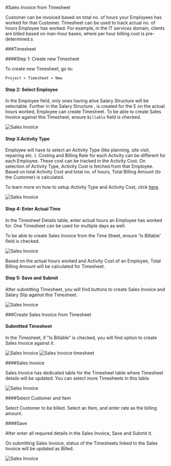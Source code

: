 #Sales Invoice from Timesheet

Customer can be invoiced based on total no. of hours your Employees has worked for that Customer. Timesheet can be used to track actual no. of hours Employee has worked. For example, in the IT services domain, clients are billed based on man-hour bases, where per hour billing cost is pre-determined.s

###Timesheet

####Step 1: Create new Timesheet

To create new Timesheet, go to:

`Project > Timesheet > New`

#### Step 2: Select Employee

In the Employee field, only ones having ative Salary Structure will be selectable. Further in the Salary Structure , is created for the E on the actual hours worked, Employee can create Timesheet. To be able to create Sales Invoice against this Timesheet, ensure `Billable` field is checked.

<img class="screenshot" alt="Sales Invoice" src="/docs/assets/img/project/timesheet/timesheet-salary-structure.png">

#### Step 3:Activity Type

Employee will have to select an Activity Type (like planning, site visit, repairing etc. ). Costing and Billing Rate for each Activity can be different for each Employee. These cost can be tracked in the Activity Cost. On selection of Activity Type, Activity Cost is fetched from that Employee. Based on total Activity Cost and total no. of hours, Total Billing Amount (to the Customer) is calculated.

To learn more on how to setup Activity Type and Activity Cost, click [here](/docs/user/manual/en/projects/articles/project-costing).

<img class="screenshot" alt="Sales Invoice" src="/docs/assets/img/project/timesheet/timesheet-cost.png">

#### Step 4: Enter Actual Time

In the Timesheet Details table, enter actual hours an Employee has worked for. One Timesheet can be used for multiple days as well.

To be able to create Sales Invoice from the Time Sheet, ensure 'Is Billable' field is checked.

<img class="screenshot" alt="Sales Invoice" src="/docs/assets/img/project//timesheet/timesheet-billable.png">

Based on the actual hours worked and Activity Cost of an Employee, Total Billing Amount will be calculated for Timesheet.

#### Step 5: Save and Submit

After submitting Timesheet, you will find buttons to create Sales Invoice and Salary Slip against this Timesheet.

<img class="screenshot" alt="Sales Invoice" src="/docs/assets//img/project/timesheet/timesheet-total.png">

###Create Sales Invoice from Timesheet

#### Submitted Timesheet

In the Timesheet, if "Is Billable" is checked, you will find option to create Sales Invoice against it.

<img class="screenshot" alt="Sales Invoice" src="/docs/assets/img/project/timesheet/timesheet-invoice-1.png">

<img class="screenshot" alt="Sales Invoice timesheet" src="{{docs_base_url}}/assets/img/project/timesheet/make_invoice_from_timesheet.gif">

####Sales Invoice

Sales Invoice has dedicated table for the Timesheet table where Timesheet details will be updated. You can select more Timesheets in this table.

<img class="screenshot" alt="Sales Invoice" src="/docs/assets/img/project/timesheet/timesheet-to-invoice.gif">


####Select Customer and Item

Select Customer to be billed. Select an Item, and enter rate as the billing amount.

####Save

After enter all required details in the Sales Invoice, Save and Submit it.

On submitting Sales Invoice, status of the Timesheets linked to the Sales Invoice will be updated as Billed.

<img class="screenshot" alt="Sales Invoice" src="/docs/assets/img/project/timesheet/timesheet-billed.png">
